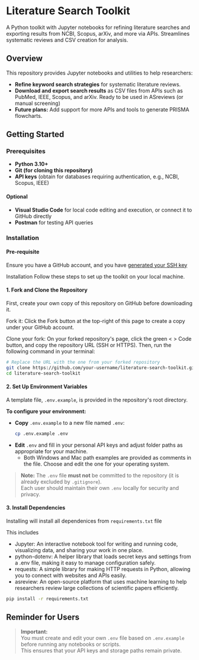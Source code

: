# Literature Search Toolkit

A Python toolkit with Jupyter notebooks for refining literature searches and exporting results from NCBI, Scopus, arXiv, and more via APIs. Streamlines systematic reviews and CSV creation for analysis.

## Overview

This repository provides Jupyter notebooks and utilities to help researchers:

- **Refine keyword search strategies** for systematic literature reviews.
- **Download and export search results** as CSV files from APIs such as PubMed, IEEE, Scopus, and arXiv. Ready to be used in ASreviews (or manual screening)
- **Future plans:** Add support for more APIs and tools to generate PRISMA flowcharts.

## Getting Started

### Prerequisites

- **Python 3.10+**
- **Git (for cloning this repository)**
- **API keys** (obtain for databases requiring authentication, e.g., NCBI, Scopus, IEEE)
  
#### Optional

- **Visual Studio Code** for local code editing and execution, or connect it to GitHub directly
- **Postman** for testing API queries

### Installation

#### Pre-requisite
Ensure you have a GitHub account, and you have [generated your SSH key](url)

Installation
Follow these steps to set up the toolkit on your local machine.

#### 1. Fork and Clone the Repository
First, create your own copy of this repository on GitHub before downloading it.

Fork it: Click the Fork button at the top-right of this page to create a copy under your GitHub account.

Clone your fork: On your forked repository's page, click the green < > Code button, and copy the repository URL (SSH or HTTPS). Then, run the following command in your terminal:

```bash
# Replace the URL with the one from your forked repository
git clone https://github.com/your-username/literature-search-toolkit.git
cd literature-search-toolkit
```

#### 2. Set Up Environment Variables

A template file, `.env.example`, is provided in the repository's root directory.

**To configure your environment:**

- **Copy** `.env.example` to a new file named `.env`:
  ```bash
  cp .env.example .env
  ```
- **Edit** `.env` and fill in your personal API keys and adjust folder paths as appropriate for your machine.
  - Both Windows and Mac path examples are provided as comments in the file. Choose and edit the one for your operating system.

> **Note:** The `.env` file **must not** be committed to the repository (it is already excluded by `.gitignore`).  
> Each user should maintain their own `.env` locally for security and privacy.

#### 3. Install Dependencies

Installing will install all dependenices from `requirements.txt` file

This includes
- Jupyter: An interactive notebook tool for writing and running code, visualizing data, and sharing your work in one place.
- python-dotenv: A helper library that loads secret keys and settings from a .env file, making it easy to manage configuration safely.
- requests: A simple library for making HTTP requests in Python, allowing you to connect with websites and APIs easily.
- asreview: An open-source platform that uses machine learning to help researchers review large collections of scientific papers efficiently.

```bash
pip install -r requirements.txt
```

## Reminder for Users

> **Important:**  
> You must create and edit your own `.env` file based on `.env.example` before running any notebooks or scripts.  
> This ensures that your API keys and storage paths remain private.

